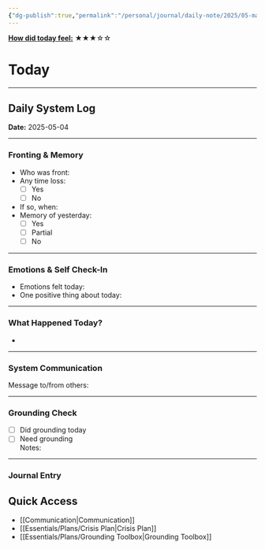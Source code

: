 ```yaml
---
{"dg-publish":true,"permalink":"/personal/journal/daily-note/2025/05-may/2025-05-04/","tags":["daily"],"noteIcon":""}
---
```


**<u>How did today feel:</u>** ★★★☆☆

# Today
---
## Daily System Log  
**Date:** 2025-05-04

---

### Fronting & Memory
- Who was front:  
- Any time loss: 
	- [ ] Yes 
	- [ ] No  
- If so, when:  
- Memory of yesterday: 
	- [ ] Yes
	- [ ] Partial
	- [ ] No  

---

### Emotions & Self Check-In
- Emotions felt today:  
- One positive thing about today:  

---

### What Happened Today?
-  

---

### System Communication  
Message to/from others:  

---

### Grounding Check  
-  [ ] Did grounding today  
-  [ ] Need grounding  
Notes:  

---

### Journal Entry  



## Quick Access
- [[Communication\|Communication]]
- [[Essentials/Plans/Crisis Plan\|Crisis Plan]]
- [[Essentials/Plans/Grounding Toolbox\|Grounding Toolbox]]
